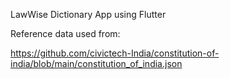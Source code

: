 LawWise Dictionary App using Flutter

Reference data used from:

https://github.com/civictech-India/constitution-of-india/blob/main/constitution_of_india.json
